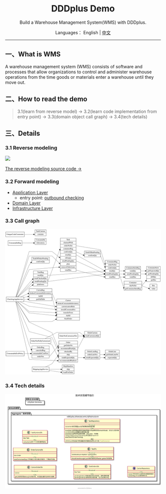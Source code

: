 <h1 align="center">DDDplus Demo</h1>

<div align="center">

Build a Warehouse Management System(WMS) with DDDplus.

</div>

<div align="center">

Languages： English | [中文](README.zh-cn.md)

</div>

----

## 一、What is WMS

A warehouse management system (WMS) consists of software and processes that allow organizations to control and administer warehouse operations from the time goods or materials enter a warehouse until they move out.

## 二、How to read the demo

>3.1(learn from reverse model) -> 3.2(learn code implementation from entry point) -> 3.3(domain object call graph) -> 3.4(tech details)

## 三、Details

### 3.1 Reverse modeling

![](/doc/showcase/wms.svg)

[The reverse modeling source code ->](reverse/WmsReverseModelingTest.java)

### 3.2 Forward modeling

- [Application Layer](wms/application/)
   - entry point: [outbound checking](wms/application/service/CheckingAppService.java)
- [Domain Layer](wms/domain/)
- [Infrastructure Layer](wms/infrastructure/)

### 3.3 Call graph

![](/doc/showcase/callgraph.svg)

### 3.4 Tech details

![](/doc/showcase/tech.svg)

